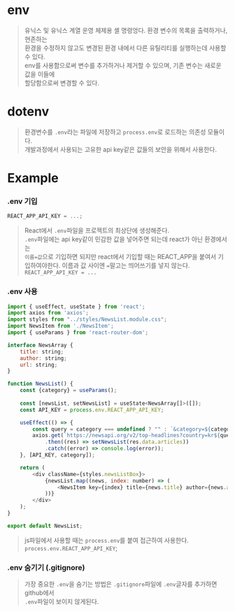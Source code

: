 # env
> 유닉스 및 유닉스 계열 운영 체제용 셸 명령엉다. 환경 변수의 목록을 출력하거나, 현존하는  
> 환경을 수정하지 않고도 변경된 환경 내에서 다른 유틸리티를 실행하는데 사용할 수 있다.  
> env를 사용함으로써 변수를 추가하거나 제거할 수 있으며, 기존 변수는 새로운 값을 이들에  
> 할당함으로써 변경할 수 있다.

# dotenv
> 환경변수를 `.env`라는 파일에 저장하고 `process.env`로 로드하는 의존성 모듈이다.  
> 개발과정에서 사용되는 고유한 api key같은 값들의 보안을 위해서 사용한다.

# Example

### .env 기입
```js
REACT_APP_API_KEY = ...;
```

> React에서 `.env`파일을 프로젝트의 최상단에 생성해준다.  
> `.env`파일에는 api key같이 민감한 값을 넣어주면 되는데 react가 아닌 환경에서는  
> `이름=값`으로 기입하면 되지만 react에서 기입할 때는 REACT_APP을 붙여서 기입하여야한다.
> 이름과 값 사이엔 `=`말고는 띄어쓰기를 넣지 않는다.
`REACT_APP_API_KEY = ...`

### .env 사용
```js
import { useEffect, useState } from 'react';
import axios from 'axios';
import styles from "../styles/NewsList.module.css";
import NewsItem from './NewsItem';
import { useParams } from 'react-router-dom';

interface NewsArray {
    title: string;
    author: string;
    url: string;
}

function NewsList() {    
    const {category} = useParams();
    
    const [newsList, setNewsList] = useState<NewsArray[]>([]);
    const API_KEY = process.env.REACT_APP_API_KEY;

    useEffect(() => {
        const query = category === undefined ? "" : `&category=${category}`;
        axios.get(`https://newsapi.org/v2/top-headlines?country=kr${query}&apiKey=${API_KEY}`)
            .then((res) => setNewsList(res.data.articles))
            .catch((error) => console.log(error));
    }, [API_KEY, category]);

    return (
        <div className={styles.newsListBox}>
            {newsList.map((news, index: number) => (
                <NewsItem key={index} title={news.title} author={news.author} url={news.url} />
            ))}
        </div>
    );
}

export default NewsList;
```

> js파일에서 사용할 때는 `process.env`를 붙여 접근하여 사용한다.  
`process.env.REACT_APP_API_KEY`;

### .env 숨기기 (.gitignore)
> 가장 중요한 `.env`을 숨기는 방법은 `.gitignore`파일에 `.env`글자를 추가하면 github에서  
> `.env`파일이 보이지 않게된다.
